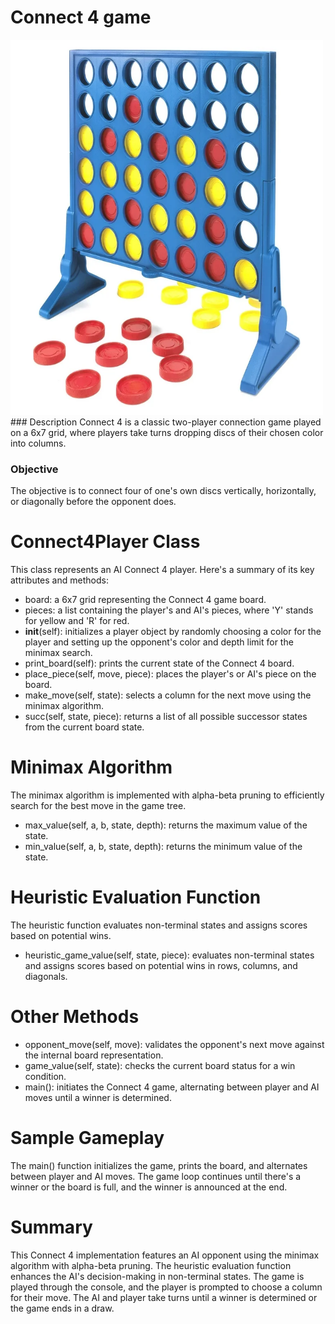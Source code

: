 # Connect 4 game
<img src="https://github.com/ikteng/connect-4-game/blob/main/connect_game_image.webp" alt="Connect 4 game image" style="width:500px;height:600px;">
### Description
Connect 4 is a classic two-player connection game played on a 6x7 grid, where players take turns dropping discs of their chosen color into columns. 

### Objective
The objective is to connect four of one's own discs vertically, horizontally, or diagonally before the opponent does.

# Connect4Player Class
This class represents an AI Connect 4 player. Here's a summary of its key attributes and methods:
- board: a 6x7 grid representing the Connect 4 game board.
- pieces: a list containing the player's and AI's pieces, where 'Y' stands for yellow and 'R' for red.
- __init__(self): initializes a player object by randomly choosing a color for the player and setting up the opponent's color and depth limit for the minimax search.
- print_board(self): prints the current state of the Connect 4 board.
- place_piece(self, move, piece): places the player's or AI's piece on the board.
- make_move(self, state): selects a column for the next move using the minimax algorithm.
- succ(self, state, piece): returns a list of all possible successor states from the current board state.

# Minimax Algorithm
The minimax algorithm is implemented with alpha-beta pruning to efficiently search for the best move in the game tree.
- max_value(self, a, b, state, depth): returns the maximum value of the state.
- min_value(self, a, b, state, depth): returns the minimum value of the state.

# Heuristic Evaluation Function
The heuristic function evaluates non-terminal states and assigns scores based on potential wins.
- heuristic_game_value(self, state, piece): evaluates non-terminal states and assigns scores based on potential wins in rows, columns, and diagonals.

# Other Methods
- opponent_move(self, move): validates the opponent's next move against the internal board representation.
- game_value(self, state): checks the current board status for a win condition.
- main(): initiates the Connect 4 game, alternating between player and AI moves until a winner is determined.

# Sample Gameplay
The main() function initializes the game, prints the board, and alternates between player and AI moves. The game loop continues until there's a winner or the board is full, and the winner is announced at the end.

# Summary
This Connect 4 implementation features an AI opponent using the minimax algorithm with alpha-beta pruning. 
The heuristic evaluation function enhances the AI's decision-making in non-terminal states. The game is played through the console, and the player is prompted to choose a column for their move. 
The AI and player take turns until a winner is determined or the game ends in a draw.

